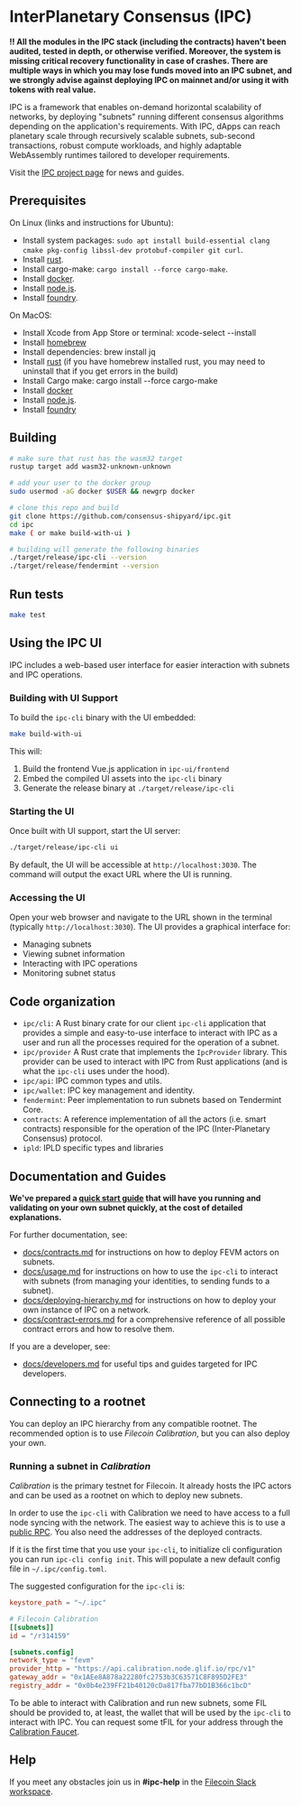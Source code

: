 # InterPlanetary Consensus (IPC)

**‼️ All the modules in the IPC stack (including the contracts) haven't been audited, tested in depth, or otherwise verified. Moreover, the system is missing critical recovery functionality in case of crashes. There are multiple ways in which you may lose funds moved into an IPC subnet, and we strongly advise against deploying IPC on mainnet and/or using it with tokens with real value.**

IPC is a framework that enables on-demand horizontal scalability of networks, by deploying "subnets" running different consensus algorithms depending on the application's requirements. With IPC, dApps can reach planetary scale through recursively scalable subnets, sub-second transactions, robust compute workloads, and highly adaptable WebAssembly runtimes tailored to developer requirements.

Visit the [IPC project page](https://www.ipc.space/) for news and guides.

## Prerequisites

On Linux (links and instructions for Ubuntu):

- Install system packages: `sudo apt install build-essential clang cmake pkg-config libssl-dev protobuf-compiler git curl`.
- Install [rust](https://www.rust-lang.org/tools/install).
- Install cargo-make: `cargo install --force cargo-make`.
- Install [docker](https://docs.docker.com/engine/install/ubuntu/).
- Install [node.js](https://nodejs.org/en/download).
- Install [foundry](https://book.getfoundry.sh/getting-started/installation).

On MacOS:

- Install Xcode from App Store or terminal: xcode-select --install
- Install [homebrew](https://brew.sh/)
- Install dependencies: brew install jq
- Install [rust](https://www.rust-lang.org/tools/install) (if you have homebrew installed rust, you may need to uninstall that if you get errors in the build)
- Install Cargo make: cargo install --force cargo-make
- Install [docker](https://docs.docker.com/desktop/install/mac-install/)
- Install [node.js](https://nodejs.org/en/download).
- Install [foundry](https://book.getfoundry.sh/getting-started/installation)

## Building

```sh
# make sure that rust has the wasm32 target
rustup target add wasm32-unknown-unknown

# add your user to the docker group
sudo usermod -aG docker $USER && newgrp docker

# clone this repo and build
git clone https://github.com/consensus-shipyard/ipc.git
cd ipc
make ( or make build-with-ui )

# building will generate the following binaries
./target/release/ipc-cli --version
./target/release/fendermint --version
```

## Run tests

```sh
make test
```

## Using the IPC UI

IPC includes a web-based user interface for easier interaction with subnets and IPC operations.

### Building with UI Support

To build the `ipc-cli` binary with the UI embedded:

```sh
make build-with-ui
```

This will:
1. Build the frontend Vue.js application in `ipc-ui/frontend`
2. Embed the compiled UI assets into the `ipc-cli` binary
3. Generate the release binary at `./target/release/ipc-cli`

### Starting the UI

Once built with UI support, start the UI server:

```sh
./target/release/ipc-cli ui
```

By default, the UI will be accessible at `http://localhost:3030`. The command will output the exact URL where the UI is running.

### Accessing the UI

Open your web browser and navigate to the URL shown in the terminal (typically `http://localhost:3030`). The UI provides a graphical interface for:
- Managing subnets
- Viewing subnet information
- Interacting with IPC operations
- Monitoring subnet status

## Code organization

- `ipc/cli`: A Rust binary crate for our client `ipc-cli` application that provides a simple and easy-to-use interface to interact with IPC as a user and run all the processes required for the operation of a subnet.
- `ipc/provider` A Rust crate that implements the `IpcProvider` library. This provider can be used to interact with IPC from Rust applications (and is what the `ipc-cli` uses under the hood).
- `ipc/api`: IPC common types and utils.
- `ipc/wallet`: IPC key management and identity.
- `fendermint`: Peer implementation to run subnets based on Tendermint Core.
- `contracts`: A reference implementation of all the actors (i.e. smart contracts) responsible for the operation of the IPC (Inter-Planetary Consensus) protocol.
- `ipld`: IPLD specific types and libraries

## Documentation and Guides

**We've prepared a [quick start guide](https://docs.ipc.space/quickstarts/deploy-a-subnet) that will have you running and validating on your own subnet quickly, at the cost of detailed explanations.**

For further documentation, see:

- [docs/contracts.md](./docs/ipc/contracts.md) for instructions on how to deploy FEVM actors on subnets.
- [docs/usage.md](./docs/ipc/usage.md) for instructions on how to use the `ipc-cli` to interact with subnets (from managing your identities, to sending funds to a subnet).
- [docs/deploying-hierarchy.md](./docs/ipc/deploying-hierarchy.md) for instructions on how to deploy your own instance of IPC on a network.
- [docs/contract-errors.md](./docs/ipc/contract-errors.md) for a comprehensive reference of all possible contract errors and how to resolve them.

If you are a developer, see:

- [docs/developers.md](./docs/ipc/developers.md) for useful tips and guides targeted for IPC developers.

## Connecting to a rootnet

You can deploy an IPC hierarchy from any compatible rootnet. The recommended option is to use _Filecoin Calibration_, but you can also deploy your own.

### Running a subnet in _Calibration_

_Calibration_ is the primary testnet for Filecoin. It already hosts the IPC actors and can be used as a rootnet on which to deploy new subnets.

In order to use the `ipc-cli` with Calibration we need to have access to a full node syncing with the network. The easiest way to achieve this is to use a [public RPC](https://docs.filecoin.io/networks/calibration/rpcs/). You also need the addresses of the deployed contracts.

If it is the first time that you use your `ipc-cli`, to initialize cli configuration you can run `ipc-cli config init`. This will populate a new default config file in `~/.ipc/config.toml`.

The suggested configuration for the `ipc-cli` is:

```toml
keystore_path = "~/.ipc"

# Filecoin Calibration
[[subnets]]
id = "/r314159"

[subnets.config]
network_type = "fevm"
provider_http = "https://api.calibration.node.glif.io/rpc/v1"
gateway_addr = "0x1AEe8A878a22280fc2753b3C63571C8F895D2FE3"
registry_addr = "0x0b4e239FF21b40120cDa817fba77bD1B366c1bcD"
```

To be able to interact with Calibration and run new subnets, some FIL should be provided to, at least, the wallet that will be used by the `ipc-cli` to interact with IPC. You can request some tFIL for your address through the [Calibration Faucet](https://faucet.calibration.fildev.network/funds.html).

## Help

If you meet any obstacles join us in **#ipc-help** in the [Filecoin Slack workspace](https://filecoin.io/slack).
